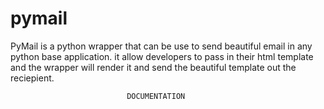 # pymail

PyMail is a python wrapper that can be use to send beautiful email in any python base application. it allow developers to pass in their html template and the wrapper will render it and send the beautiful template out the reciepient. 

                              DOCUMENTATION
        